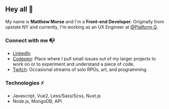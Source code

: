 ## Hey all 👋
My name is <b>Matthew Morse</b> and I'm a <b>Front-end Developer</b>.  Originally from upstate NY and currently, I'm working as an UX Engineer at <a href="https://www.platformq.com/">@Platform Q</a>.

<!--I'm open to new remote opportunities, so if you think I might be a good fit for your team please reach out!
The easiest way to get in touch with me: <a href="mailto:mrm1779@gmail.com">mrm1779@gmail.com</a>-->

### Connect with me 📭
- <a href="https://www.linkedin.com/in/mathewmorse/">LinkedIn</a>
- <a href="https://codepen.io/mat148">Codepen</a>: Place where I pull small issues out of my larger projects to work on or to experiment and understand a piece of code.
- <a href="https://www.twitch.tv/sillydragon_">Twitch</a>: Occasional streams of solo RPGs, art, and programming.

### Technologies ⚡
- Javascript, Vue2, Less/Sass/Scss, Nuxt.js
- Node.js, MongoDB, API

<!--### Things I'm learning 🧠
- also ur mum

### About me 🧍-->
